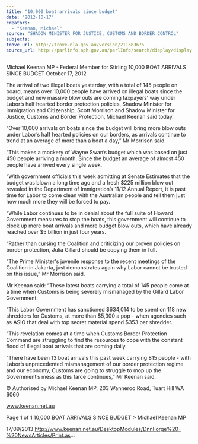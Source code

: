 ```yaml
---
title: "10,000 boat arrivals since budget"
date: "2012-10-17"
creators:
  - "Keenan, Michael"
source: "SHADOW MINISTER FOR JUSTICE, CUSTOMS AND BORDER CONTROL"
subjects:
trove_url: http://trove.nla.gov.au/version/211383676
source_url: http://parlinfo.aph.gov.au/parlInfo/search/display/display.w3p;query=Id%3A%22media/pressrel/2731316%22
---
```


 Michael Keenan MP - Federal Member for  Stirling 10,000 BOAT ARRIVALS SINCE BUDGET October 17, 2012

 The arrival of two illegal boats yesterday, with a total of 145 people on board, means over 10,000 people have arrived on illegal boats since the budget and new massive blow outs are coming taxpayers’ way under Labor’s half hearted border  protection  policies,  Shadow  Minister  for  Immigration  and  Citizenship,  Scott  Morrison  and  Shadow  Minister  for  Justice, Customs and Border Protection, Michael Keenan said today.

 “Over  10,000  arrivals  on  boats  since  the  budget  will  bring  more  blow  outs  under  Labor’s  half  hearted  policies  on  our  borders, as arrivals continue to trend at an average of more than a boat a day,” Mr Morrison said.

 “This makes a mockery of Wayne Swan’s budget which was based on just 450 people arriving a month. Since the budget an average of almost 450 people have arrived every single week.

 “With government officials this week admitting at Senate Estimates that the budget was blown a long time ago and a fresh $225 million blow out revealed in the Department of Immigration’s 11/12 Annual Report, it is past time for Labor to come  clean with the Australian people and tell them just how much more they will be forced to pay.

 “While  Labor  continues  to  be  in  denial  about  the  full  suite  of  Howard  Government  measures  to  stop  the  boats,  this government will continue to clock up more boat arrivals and more budget blow outs, which have already reached over $5 billion in just four years.

 “Rather than cursing the Coalition and criticizing our proven policies on border protection, Julia Gillard should be copying them in full. 

 “The Prime Minister's juvenile response to the recent meetings of the Coalition in Jakarta, just demonstrates again why Labor cannot be trusted on this issue,” Mr Morrison said.

 Mr  Keenan  said:  “These  latest  boats  carrying  a  total  of  145  people  come  at  a  time  when  Customs  is  being  severely mismanaged by the Gillard Labor Government.

 “This Labor Government has sanctioned $634,014 to be spent on 118 new shredders for Customs, at more than $5,300 a pop - when agencies such as ASIO that deal with top secret material spend $353 per shredder.

 “This revelation comes at a time when Customs Border Protection Command are struggling to find the resources to cope with the constant flood of illegal boat arrivals that are coming daily.

 “There have been 13 boat arrivals this past week carrying 815 people - with Labor’s unprecedented mismanagement of  our border protection regime and our economy, Customs are going to struggle to mop up the Government’s mess as this  farce continues,” Mr Keenan said.

 © Authorised by Michael Keenan MP, 203 Wanneroo Road, Tuart Hill WA 6060

 www.keenan.net.au

 Page 1 of 1 10,000 BOAT ARRIVALS SINCE BUDGET > Michael Keenan MP

 17/09/2013 http://www.keenan.net.au/DesktopModules/DnnForge%20-%20NewsArticles/Print.as...

